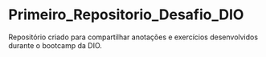 # Primeiro_Repositorio_Desafio_DIO
Repositório criado para compartilhar anotações e exercícios desenvolvidos durante o bootcamp da DIO.
